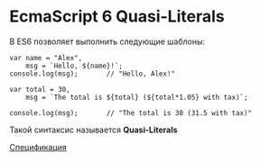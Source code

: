 # EcmaScript 6 Quasi-Literals

В ES6 позволяет выполнить следующие шаблоны:

```
var name = "Alex",
    msg = `Hello, ${name}!`;
console.log(msg);       // "Hello, Alex!"

var total = 30,
    msg = `The total is ${total} (${total*1.05} with tax)`;

console.log(msg);       // "The total is 30 (31.5 with tax)"
```

Такой синтаксис называется **Quasi-Literals** 

[Спецификация](http://wiki.ecmascript.org/doku.php?id=harmony:quasis)
